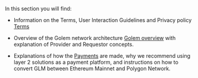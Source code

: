 In this section you will find:

* Information on the Terms,  User Interaction Guidelines and Privacy policy [Terms](./terms.md)

* Overview of the Golem network architecture [Golem overview](./overview/index.md) with explanation of Provider and Requestor concepts.

* Explanations of how the [Payments](./payments/index.md) are made, why we recommend using layer 2 solutions as a payment platform, and instructions on how to convert GLM between Ethereum Mainnet and Polygon Network.




